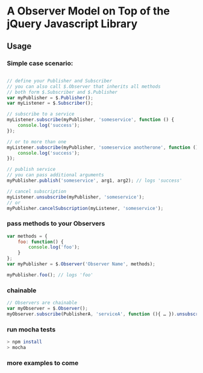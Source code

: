 # A Observer Model on Top of the jQuery Javascript Library
## Usage

### Simple case scenario:

```js

// define your Publisher and Subscriber
// you can also call $.Observer that inherits all methods 
// both form $.Subscriber and $.Publisher
var myPublisher = $.Publisher();
var myListener = $.Subscriber();

// subscribe to a service	
myListener.subscribe(myPublisher, 'someservice', function () {
	console.log('success');
});

// or to more than one	
myListener.subscribe(myPublisher, 'someservice anotherone', function () {
	console.log('success');
});

// publish service	
// you can pass additional arguments
myPublisher.publish('someservice', arg1, arg2); // logs 'success'

// cancel subscription
myListener.unsubscribe(myPublisher, 'someservice');
// or
myPublisher.cancelSubscription(myListener, 'someservice');
```

### pass methods to your Observers

```js
var methods = {
	foo: function() {
		console.log('foo');
	}
};
var myPublisher = $.Observer('Observer Name', methods);

myPublisher.foo(); // logs 'foo'
```

### chainable

```js
// Observers are chainable
var myObserver = $.Observer();	
myObserver.subscribe(PublisherA, 'serviceA', function (){ … }).unsubscribe(PublisherB, 'serviceB').publish('someservice', args);
```
	
### run mocha tests

```sh
> npm install
> mocha
```

### more examples to come	
